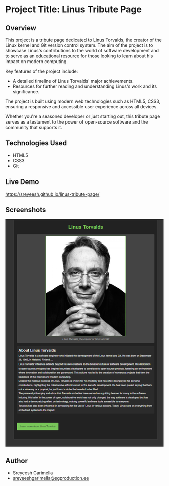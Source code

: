 # Project Title: Linus Tribute Page

## Overview

This project is a tribute page dedicated to Linus Torvalds, the creator of the Linux kernel and Git version control system. The aim of the project is to showcase Linus's contributions to the world of software development and to serve as an educational resource for those looking to learn about his impact on modern computing.

Key features of the project include:
- A detailed timeline of Linus Torvalds' major achievements.
- Resources for further reading and understanding Linus's work and its significance.

The project is built using modern web technologies such as HTML5, CSS3, ensuring a responsive and accessible user experience across all devices.

Whether you're a seasoned developer or just starting out, this tribute page serves as a testament to the power of open-source software and the community that supports it.


## Technologies Used
- HTML5
- CSS3
- Git


## Live Demo
https://sreyeesh.github.io/linus-tribute-page/

## Screenshots
![Screenshot of my app](/images/LinusScreenshot.png "Screenshot of My App")



## Author
- Sreyeesh Garimella
- sreyeeshgarimella@sgproduction.ee

